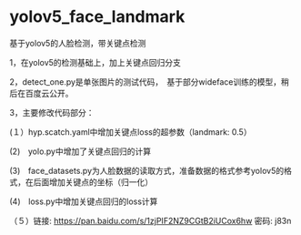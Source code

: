 # yolov5_face_landmark
基于yolov5的人脸检测，带关键点检测

1，在yolov5的检测基础上，加上关键点回归分支

2，detect_one.py是单张图片的测试代码，　基于部分wideface训练的模型，稍后在百度云公开。

3，主要修改代码部分：

(１）hyp.scatch.yaml中增加关键点loss的超参数（landmark: 0.5）

(2)　yolo.py中增加了关键点回归的计算

(3)　face_datasets.py为人脸数据的读取方式，准备数据的格式参考yolov5的格式，在后面增加关键点的坐标（归一化）

(4)　loss.py中增加关键点回归的loss计算

（５）链接: https://pan.baidu.com/s/1zjPIF2NZ9CGtB2iUCox6hw  密码: j83n
